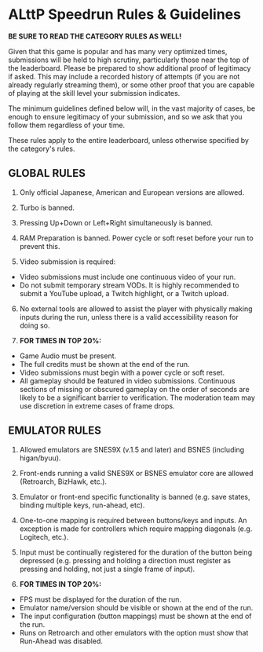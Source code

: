 # ALttP Speedrun Rules & Guidelines

**BE SURE TO READ THE CATEGORY RULES AS WELL!**

Given that this game is popular and has many very optimized times, submissions will be held to high scrutiny, particularly those near the top of the leaderboard. Please be prepared to show additional proof of legitimacy if asked. This may include a recorded history of attempts (if you are not already regularly streaming them), or some other proof that you are capable of playing at the skill level your submission indicates.

The minimum guidelines defined below will, in the vast majority of cases, be enough to ensure legitimacy of your submission, and so we ask that you follow them regardless of your time.

These rules apply to the entire leaderboard, unless otherwise specified by the category's rules.

## GLOBAL RULES

1. Only official Japanese, American and European versions are allowed.

2. Turbo is banned.

3. Pressing Up+Down or Left+Right simultaneously is banned.

4. RAM Preparation is banned. Power cycle or soft reset before your run to prevent this.

5. Video submission is required:

- Video submissions must include one continuous video of your run.
- Do not submit temporary stream VODs. It is highly recommended to submit a YouTube upload, a Twitch highlight, or a Twitch upload.

6. No external tools are allowed to assist the player with physically making inputs during the run, unless there is a valid accessibility reason for doing so.

7. **FOR TIMES IN TOP 20%:**

- Game Audio must be present.
- The full credits must be shown at the end of the run.
- Video submissions must begin with a power cycle or soft reset.
- All gameplay should be featured in video submissions. Continuous sections of missing or obscured gameplay on the order of seconds are likely to be a significant barrier to verification. The moderation team may use discretion in extreme cases of frame drops.

## EMULATOR RULES

1. Allowed emulators are SNES9X (v.1.5 and later) and BSNES (including higan/byuu).

2. Front-ends running a valid SNES9X or BSNES emulator core are allowed (Retroarch, BizHawk, etc.).

3. Emulator or front-end specific functionality is banned (e.g. save states, binding multiple keys, run-ahead, etc).

4. One-to-one mapping is required between buttons/keys and inputs. An exception is made for controllers which require mapping diagonals (e.g. Logitech, etc.).

5. Input must be continually registered for the duration of the button being depressed (e.g. pressing and holding a direction must register as pressing and holding, not just a single frame of input).

6. **FOR TIMES IN TOP 20%:**

- FPS must be displayed for the duration of the run.
- Emulator name/version should be visible or shown at the end of the run.
- The input configuration (button mappings) must be shown at the end of the run.
- Runs on Retroarch and other emulators with the option must show that Run-Ahead was disabled.

